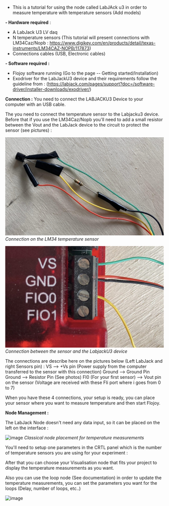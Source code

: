 - This is a tutorial for using the node called LabJAck u3 in order to measure temperature with  temperature sensors (Add models)


**- Hardware required** : 
- A LabJack U3 LV daq 
- N temperature sensors (This tutorial will present connections with LM34Caz/Nopb : https://www.digikey.com/en/products/detail/texas-instruments/LM34CAZ-NOPB/117873)
- Connections cables (USB, Electronic cables)


**- Software required :**
- Flojoy software running (Go to the page -- Getting started/Installation)
- Exodriver for the LabJackU3 device and their requirements follow the guideline from : (https://labjack.com/pages/support?doc=/software-driver/installer-downloads/exodriver/)

**Connection :** 
You need to connect the LABJACKU3 Device to your computer with an USB cable. 

The you need to connect the temperature sensor to the Labjacku3 device. 
Before that if you use the LM34Caz/Nopb you'll need to add a small resistor between the Vout and the LabJack device to the circuit to protect the sensor (see pictures) :

![image](/img/labjacku3/LABJACKU3_sensor.jpg)
*Connection on the LM34 temperature sensor* 

![image](/img/labjacku3/LABJACKU3_connections.jpg)
*Connection between the sensor and the LabjackU3 device*

The connections are describe here on the pictures below (Left LabJack and right Sensors pin) : 
VS --> +Vs pin (Power supply from the computer transferred to the sensor with this connection)
Ground --> Ground Pin 
Ground --> Resistor Pin (See photos)
FI0 (For your first sensor) --> Vout pin on the sensor (Voltage are received with these FIi port where i goes from 0 to 7)

When you have these 4 connections, your setup is ready, you can place your sensor where you want to measure temperature and then start Flojoy.

**Node Management :** 

The LabJack Node doesn't need any data input, so it can be placed on the left on the interface : 

![image](/img/labjacku3/LABJACKU3_nodes.jpg)
*Classical node placement for temperature measurements*

You'll need to setup one parameters in the CRTL panel which is the number of temperature sensors you are using for your experiment : 

After that you can choose your Visualisation node that fits your project to display the temperature measurements as you want.  

Also you can use the loop node (See documentation) in order to update the temperature measurements, you can set the parameters you want for the loops (Delay, number of loops, etc..) 

![image](/img/labjacku3/LABJACKU3_nodeswithloop.jpg)

